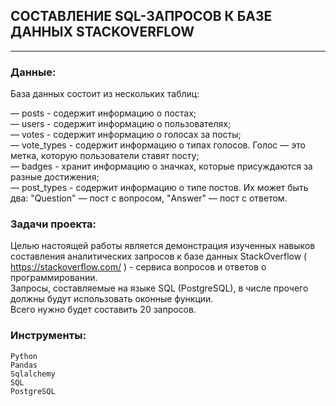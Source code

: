## СОСТАВЛЕНИЕ SQL-ЗАПРОСОВ К БАЗЕ ДАННЫХ STACKOVERFLOW

---

### Данные:  
База данных состоит из нескольких таблиц: 

— posts - содержит информацию о постах;  
— users - содержит информацию о пользователях;  
— votes - содержит информацию о голосах за посты;  
— vote_types - содержит информацию о типах голосов. Голос — это метка, которую пользователи ставят посту;  
— badges - хранит информацию о значках, которые присуждаются за разные достижения;  
— post_types - содержит информацию о типе постов. Их может быть два:
    "Question" — пост с вопросом, "Answer" — пост с ответом.
    
### Задачи проекта:

Целью настоящей работы является демонстрация изученных навыков составления аналитических запросов к базе данных StackOverflow ( https://stackoverflow.com/ ) - сервиса вопросов и ответов о программировании.  
Запросы, составляемые на языке SQL (PostgreSQL), в числе прочего должны будут использовать оконные функции.  
Всего нужно будет составить 20 запросов.

### Инструменты:

    Python
    Pandas
    Sqlalchemy
    SQL
    PostgreSQL
